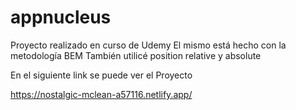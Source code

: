 # appnucleus

Proyecto realizado en curso de Udemy
El mismo está hecho con la metodología BEM
También utilicé position relative y absolute

En el siguiente link se puede ver el Proyecto

https://nostalgic-mclean-a57116.netlify.app/
